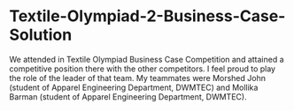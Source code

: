 # Textile-Olympiad-2-Business-Case-Solution
We attended in Textile Olympiad Business Case Competition
and attained a competitive position there with the other
competitors. I feel proud to play the role of the leader
of that team. My teammates were Morshed John (student of
Apparel Engineering Department, DWMTEC) and Mollika Barman
(student of Apparel Engineering Department, DWMTEC).
